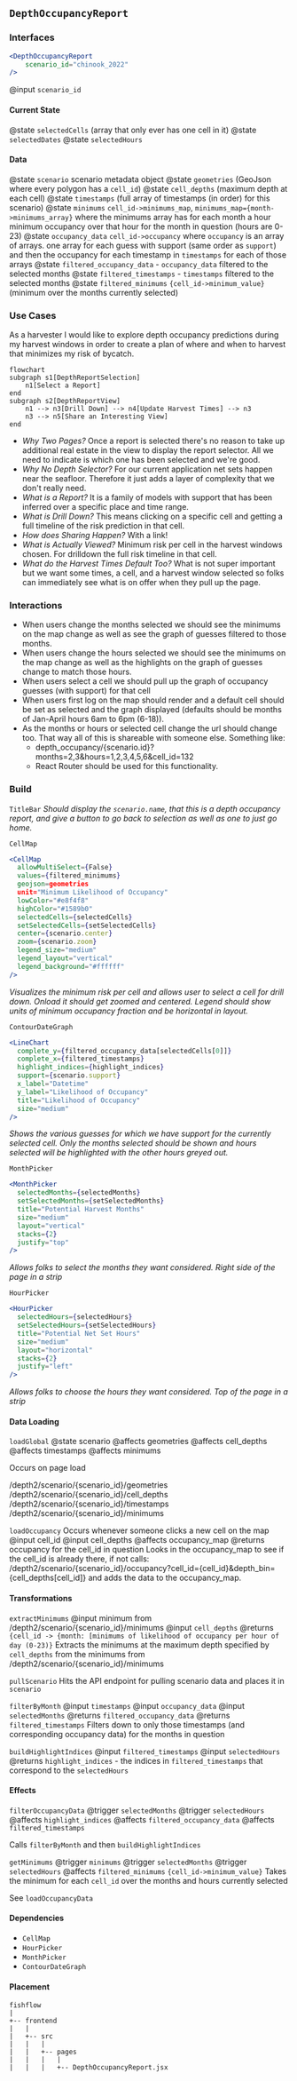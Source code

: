 ## `DepthOccupancyReport`

### Interfaces

```jsx
<DepthOccupancyReport
	scenario_id="chinook_2022"
/>
```

@input `scenario_id`

#### Current State
@state `selectedCells` (array that only ever has one cell in it)
@state `selectedDates`
@state `selectedHours`
#### Data
@state `scenario` scenario metadata object
@state `geometries` (GeoJson where every polygon has a `cell_id`)
@state `cell_depths` (maximum depth at each cell)
@state `timestamps` (full array of timestamps (in order) for this scenario)
@state `minimums` `cell_id->minimums_map`, `minimums_map={month->minimums_array}` where the minimums array has for each month a hour minimum occupancy over that hour for the month in question (hours are 0-23)
@state `occupancy_data` `cell_id->occupancy` where `occupancy` is an array of arrays. one array for each guess with support (same order as `support`) and then the occupancy for each timestamp in `timestamps` for each of those arrays
@state `filtered_occupancy_data` - `occupancy_data` filtered to the selected months
@state `filtered_timestamps` - `timestamps` filtered to the selected months
@state `filtered_minimums` `{cell_id->minimum_value}` (minimum over the months currently selected)
### Use Cases

As a harvester I would like to explore depth occupancy predictions during my harvest windows in order to create a plan of where and when to harvest that minimizes my risk of bycatch. 

```mermaid
flowchart
subgraph s1[DepthReportSelection]
	n1[Select a Report]
end
subgraph s2[DepthReportView]
	n1 --> n3[Drill Down] --> n4[Update Harvest Times] --> n3
	n3 --> n5[Share an Interesting View]
end
```

- *Why Two Pages?* Once a report is selected there's no reason to take up additional real estate in the view to display the report selector. All we need to indicate is which one has been selected and we're good.
- *Why No Depth Selector?* For our current application net sets happen near the seafloor. Therefore it just adds a layer of complexity that we don't really need.
- *What is a Report?* It is a family of models with support that has been inferred over a specific place and time range.
- *What is Drill Down?* This means clicking on a specific cell and getting a full timeline of the risk prediction in that cell.
- *How does Sharing Happen?* With a link!
- *What is Actually Viewed?* Minimum risk per cell in the harvest windows chosen. For drilldown the full risk timeline in that cell. 
- *What do the Harvest Times Default Too?* What is not super important but we want some times, a cell, and a harvest window selected so folks can immediately see what is on offer when they pull up the page. 
### Interactions

- When users change the months selected we should see the minimums on the map change as well as see the graph of guesses filtered to those months.
- When users change the hours selected we should see the minimums on the map change as well as the highlights on the graph of guesses change to match those hours. 
- When users select a cell we should pull up the graph of occupancy guesses (with support) for that cell
- When users first log on the map should render and a default cell should be set as selected and the graph displayed (defaults should be months of Jan-April hours 6am to 6pm (6-18)).
- As the months or hours or selected cell change the url should change too. That way all of this is shareable with someone else. Something like:
	- depth_occupancy/{scenario.id}?months=2,3&hours=1,2,3,4,5,6&cell_id=132
	- React Router should be used for this functionality.
### Build

`TitleBar`
*Should display the `scenario.name`, that this is a depth occupancy report, and give a button to go back to selection as well as one to just go home.*

`CellMap`

```jsx
<CellMap
  allowMultiSelect={False}
  values={filtered_minimums}
  geojson=geometries
  unit="Minimum Likelihood of Occupancy"
  lowColor="#e8f4f8"
  highColor="#1589b0"
  selectedCells={selectedCells}
  setSelectedCells={setSelectedCells}
  center={scenario.center}
  zoom={scenario.zoom}
  legend_size="medium"
  legend_layout="vertical"
  legend_background="#ffffff"
/>
```

*Visualizes the minimum risk per cell and allows user to select a cell for drill down.*
*Onload it should get zoomed and centered.*
*Legend should show units of minimum occupancy fraction and be horizontal in layout.*

`ContourDateGraph`

```jsx
<LineChart
  complete_y={filtered_occupancy_data[selectedCells[0]]}
  complete_x={filtered_timestamps}
  highlight_indices={highlight_indices}
  support={scenario.support}
  x_label="Datetime"
  y_label="Likelihood of Occupancy"
  title="Likelihood of Occupancy"
  size="medium"
/>
```

*Shows the various guesses for which we have support for the currently selected cell. Only the months selected should be shown and hours selected will be highlighted with the other hours greyed out.* 

`MonthPicker`

```jsx
<MonthPicker
  selectedMonths={selectedMonths}
  setSelectedMonths={setSelectedMonths}
  title="Potential Harvest Months"
  size="medium"
  layout="vertical"
  stacks={2}
  justify="top"
/>
```

*Allows folks to select the months they want considered.*
*Right side of the page in a strip*

`HourPicker`

```jsx
<HourPicker
  selectedHours={selectedHours}
  setSelectedHours={setSelectedHours}
  title="Potential Net Set Hours"
  size="medium"
  layout="horizontal"
  stacks={2}
  justify="left"
/>
```

*Allows folks to choose the hours they want considered.*
*Top of the page in a strip*
#### Data Loading

`loadGlobal`
	@state scenario
	@affects geometries
	@affects cell_depths
	@affects timestamps
	@affects minimums

Occurs on page load

/depth2/scenario/{scenario_id}/geometries
/depth2/scenario/{scenario_id}/cell_depths
/depth2/scenario/{scenario_id}/timestamps
/depth2/scenario/{scenario_id}/minimums

`loadOccupancy`
Occurs whenever someone clicks a new cell on the map
	@input cell_id
	@input cell_depths
	@affects occupancy_map
	@returns occupancy for the cell_id in question
Looks in the occupancy_map to see if the cell_id is already there, if not calls: 
/depth2/scenario/{scenario_id}/occupancy?cell_id={cell_id}&depth_bin={cell_depths\[cell_id]}
and adds the data to the occupancy_map.

#### Transformations

`extractMinimums`
	@input minimum from /depth2/scenario/{scenario_id}/minimums
	@input `cell_depths`
	@returns `{cell_id -> {month: [minimums of likelihood of occupancy per hour of day (0-23)}`
Extracts the minimums at the maximum depth specified by `cell_depths` from the minimums from /depth2/scenario/{scenario_id}/minimums

`pullScenario`
Hits the API endpoint for pulling scenario data and places it in `scenario`

`filterByMonth`
	@input `timestamps`
	@input `occupancy_data`
	@input `selectedMonths`
	@returns `filtered_occupancy_data`
	@returns `filtered_timestamps`
Filters down to only those timestamps (and corresponding occupancy data) for the months in question

`buildHighlightIndices`
	@input `filtered_timestamps`
	@input `selectedHours`
	@returns `highlight_indices` - the indices in `filtered_timestamps` that correspond to the `selectedHours`
#### Effects

`filterOccupancyData`
	@trigger `selectedMonths`
	@trigger `selectedHours`
	@affects `highlight_indices`
	@affects `filtered_occupancy_data`
	@affects `filtered_timestamps`

Calls `filterByMonth` and then `buildHighlightIndices`

`getMinimums`
	@trigger `minimums`
	@trigger `selectedMonths`
	@trigger `selectedHours`
	@affects `filtered_minimums` `{cell_id->minimum_value}`
Takes the minimum for each `cell_id` over the months and hours currently selected

See `loadOccupancyData`

#### Dependencies

- `CellMap`
- `HourPicker`
- `MonthPicker`
- `ContourDateGraph`

#### Placement

```
fishflow
|
+-- frontend
|   |
|   +-- src
|   |   |
|   |   +-- pages
|   |   |   |
|   |   |   +-- DepthOccupancyReport.jsx
```


